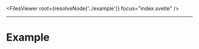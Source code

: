 <script>
    import { resolveNode } from '@roxi/routify'
    import FilesViewer from '#cmp/FilesViewer.svelte'
    import Example from '#cmp/Example.svelte'
</script>



<FilesViewer root={resolveNode('../example')} focus="index.svelte" />

---

# Example
<Example offset="../example" />

